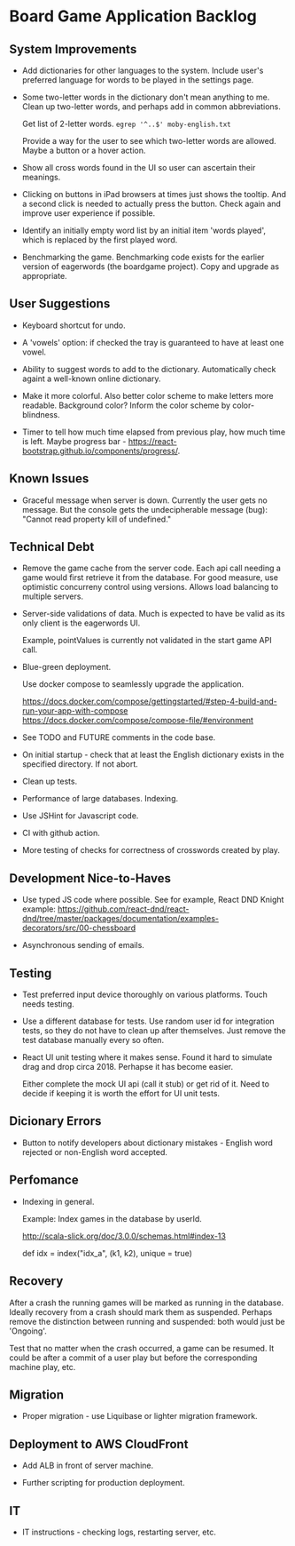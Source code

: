 

# Board Game Application Backlog

## System Improvements

- Add dictionaries for other languages to the system. Include user's preferred
  language for words to be played in the settings page.

- Some two-letter words in the dictionary don't mean anything to me.
  Clean up two-letter words, and perhaps add in common abbreviations.

  Get list of 2-letter words.  `egrep '^..$' moby-english.txt`

  Provide a way for the user to see which two-letter words are allowed.
  Maybe a button or a hover action.

- Show all cross words found in the UI so user can ascertain their meanings.

- Clicking on buttons in iPad browsers at times just shows the tooltip.
  And a second click is needed to actually press the button. Check again
  and improve user experience if possible.

- Identify an initially empty word list by an initial item 'words played',
  which is replaced by the first played word.

- Benchmarking the game. Benchmarking code exists for the earlier version
  of eagerwords (the boardgame project). Copy and upgrade as appropriate.

## User Suggestions

- Keyboard shortcut for undo.

- A 'vowels' option: if checked the tray is guaranteed to have at least 
  one vowel.

- Ability to suggest words to add to the dictionary. Automatically check againt
  a well-known online dictionary.

- Make it more colorful. Also better color scheme to make letters more readable.
  Background color? Inform the color scheme by color-blindness.

- Timer to tell how much time elapsed from previous play, how much time is left.
  Maybe progress bar - https://react-bootstrap.github.io/components/progress/.

## Known Issues

- Graceful message when server is down. Currently the user gets no message.
  But the console gets the undecipherable message (bug): "Cannot read property
  kill of undefined."

## Technical Debt

- Remove the game cache from the server code. Each api call needing a
  game would first retrieve it from the database. For good measure, 
  use optimistic concurreny control using versions. Allows load
  balancing to multiple servers.

- Server-side validations of data. Much is expected to have be valid as
  its only client is the eagerwords UI.

  Example, pointValues is currently not validated in the start game API call.

- Blue-green deployment.

  Use docker compose to seamlessly upgrade the application.
  
  https://docs.docker.com/compose/gettingstarted/#step-4-build-and-run-your-app-with-compose
  https://docs.docker.com/compose/compose-file/#environment

- See TODO and FUTURE comments in the code base.

- On initial startup - check that at least the English dictionary exists in the 
  specified directory. If not abort.

- Clean up tests.

- Performance of large databases. Indexing. 

- Use JSHint for Javascript code.

- CI with github action.

- More testing of checks for correctness of crosswords created by play.

## Development Nice-to-Haves

- Use typed JS code where possible. See for example, React DND Knight example:
  https://github.com/react-dnd/react-dnd/tree/master/packages/documentation/examples-decorators/src/00-chessboard

- Asynchronous sending of emails.

## Testing

- Test preferred input device thoroughly on various platforms. Touch needs 
  testing.

- Use a different database for tests. Use random user id for integration tests,
  so they do not have to clean up after themselves. Just remove the test
  database manually every so often.

- React UI unit testing where it makes sense. Found it hard to simulate drag and
  drop circa 2018. Perhapse it has become easier.

  Either complete the mock UI api (call it stub) or get rid of it. Need to
  decide if keeping it is worth the effort for UI unit tests.

## Dicionary Errors

- Button to notify developers about dictionary mistakes - English word rejected
  or non-English word accepted.

## Perfomance

- Indexing in general. 

  Example: Index games in the database by userId. 

  http://scala-slick.org/doc/3.0.0/schemas.html#index-13
      
  def idx = index("idx\_a", (k1, k2), unique = true)

## Recovery

After a crash the running games will be marked as running in the database.
Ideally recovery from a crash should mark them as suspended. Perhaps
remove the distinction between running and suspended: both would just be 
'Ongoing'.

Test that no matter when the crash occurred, a game can be resumed. It could be
after a commit of a user play but before the corresponding machine play, etc.

## Migration

- Proper migration - use Liquibase or lighter migration framework.

## Deployment to AWS CloudFront

- Add ALB in front of server machine.

- Further scripting for production deployment.

## IT

- IT instructions - checking logs, restarting server, etc.

